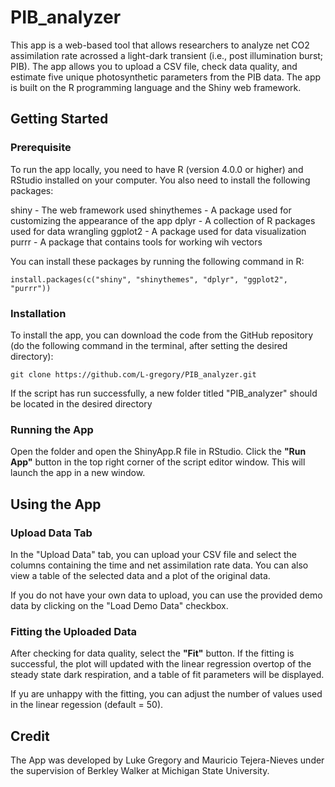 # PIB_analyzer

This app is a web-based tool that allows researchers to analyze net CO2 assimilation rate acrossed a light-dark transient (i.e., post illumination burst; PIB). The app allows you to upload a CSV file, check data quality, and estimate five unique photosynthetic parameters from the PIB data. The app is built on the R programming language and the Shiny web framework.

## Getting Started

### Prerequisite
To run the app locally, you need to have R (version 4.0.0 or higher) and RStudio installed on your computer. You also need to install the following packages:

shiny - The web framework used
shinythemes - A package used for customizing the appearance of the app
dplyr - A collection of R packages used for data wrangling 
ggplot2 - A package used for data visualization
purrr - A package that contains tools for working wih vectors


You can install these packages by running the following command in R:

```{r]
install.packages(c("shiny", "shinythemes", "dplyr", "ggplot2", "purrr"))
```

### Installation 
To install the app, you can download the code from the GitHub repository (do the following command in the terminal, after setting the desired directory):

```{r}
git clone https://github.com/L-gregory/PIB_analyzer.git
```

If the script has run successfully, a new folder titled "PIB_analyzer" should be located in the desired directory

### Running the App
Open the folder and open the ShinyApp.R file in RStudio. Click the **"Run App"** button in the top right corner of the script editor window. This will launch the app in a new window.

## Using the App
### Upload Data Tab

In the "Upload Data" tab, you can upload your CSV file and select the columns containing the time and net assimilation rate data. You can also view a table of the selected data and a plot of the original data.

If you do not have your own data to upload, you can use the provided demo data by clicking on the "Load Demo Data" checkbox.

### Fitting the Uploaded Data

After checking for data quality, select the **"Fit"** button. If the fitting is successful, the plot will updated with the linear regression overtop of the steady state dark respiration, and a table of fit parameters will be displayed.

If yu are unhappy with the fitting, you can adjust the number of values used in the linear regession (default = 50).


## Credit
The App was developed by Luke Gregory and Mauricio Tejera-Nieves under the supervision of Berkley Walker at Michigan State University.





